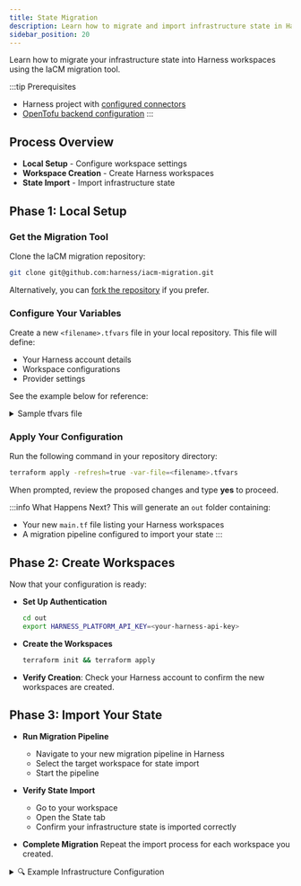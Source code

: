 ```yaml
---
title: State Migration
description: Learn how to migrate and import infrastructure state in Harness IaCM workspaces.
sidebar_position: 20
---
```


Learn how to migrate your infrastructure state into Harness workspaces using the IaCM migration tool.

:::tip Prerequisites
- Harness project with [configured connectors](/docs/infra-as-code-management/get-started/#add-connectors)
- [OpenTofu backend configuration](https://opentofu.org/docs/language/settings/backends/configuration/)
:::

## Process Overview
- **Local Setup** - Configure workspace settings
- **Workspace Creation** - Create Harness workspaces
- **State Import** - Import infrastructure state

## Phase 1: Local Setup

### Get the Migration Tool
Clone the IaCM migration repository:
```bash
git clone git@github.com:harness/iacm-migration.git
```
Alternatively, you can [fork the repository](https://github.com/harness/iacm-migration/fork) if you prefer.

### Configure Your Variables
Create a new `<filename>.tfvars` file in your local repository. This file will define:
- Your Harness account details
- Workspace configurations
- Provider settings

See the example below for reference:

<details>
<summary>Sample tfvars file</summary>

```hcl
account_id = "<harness-account-id>"
org = "<harness-org>"
project = "<harness-project>"
default_provisioner_type = "terraform"
default_provisioner_version = "1.5.7"
default_cost_estimation_enabled = true
default_provider_connector = "<cloud-provider-connector-name>"
default_repository_connector = "<git-repo-connector-name>"
workspaces = [
    {
        identifier = "workspace_demo_1"
        repository = "<repo-directory>"
        repository_path = "migration-demo-1"
        repository_branch = "<repo-branch>"
        terraform_variables = [
            {
                key = "instance_type"
                value = "t2.micro"
                value_type = "string"
            }
        ],
    },
    {
        identifier = "workspace_demo_2"
        repository = "<repo-directory>"
        repository_path = "migration-demo-2"
        repository_branch = "<repo-branch>"
        terraform_variables = [
            {
                key = "instance_type"
                value = "t2.micro"
                value_type = "string"
            }
        ],
    },
]
```
</details>

### Apply Your Configuration
Run the following command in your repository directory:
```bash
terraform apply -refresh=true -var-file=<filename>.tfvars
```
When prompted, review the proposed changes and type **yes** to proceed.

:::info What Happens Next?
This will generate an `out` folder containing:
- Your new `main.tf` file listing your Harness workspaces
- A migration pipeline configured to import your state
:::

## Phase 2: Create Workspaces

Now that your configuration is ready:

- **Set Up Authentication**
    ```bash
    cd out
    export HARNESS_PLATFORM_API_KEY=<your-harness-api-key>
    ```

- **Create the Workspaces**
    ```bash
    terraform init && terraform apply
    ```

- **Verify Creation**: Check your Harness account to confirm the new workspaces are created.

## Phase 3: Import Your State

- **Run Migration Pipeline**
    - Navigate to your new migration pipeline in Harness
    - Select the target workspace for state import
    - Start the pipeline

- **Verify State Import**
    - Go to your workspace
    - Open the State tab
    - Confirm your infrastructure state is imported correctly

- **Complete Migration**
    Repeat the import process for each workspace you created.

<details>
<summary>🔍 Example Infrastructure Configuration</summary>

Here's a sample Terraform configuration that sets up an AWS S3 backend with a single AWS resource:

```hcl
terraform {
    backend "s3" {
        bucket = "migration-demo"
        key = "terraform.tfstate"
        region = "us-east-1"
    }
}

provider "aws" {
    region = "us-east-1"
}

resource "aws_instance" "app1" {
    instance_type = var.instance.type
    ami = "ami-0bb7d64eeag57c9a9"
    tags = {
        "team" = "app-team"
        "costcentre" = "engineering"
    }
}
```

:::tip
Make sure your AWS S3 bucket contains these resources before starting the migration to avoid errors.
:::
</details>
